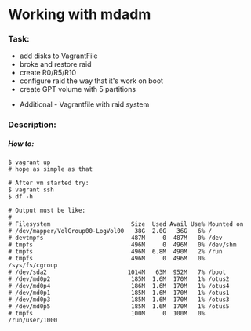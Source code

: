# Working with mdadm

### Task:
- add disks to VagrantFile
- broke and restore raid
- create R0/R5/R10
- configure raid the way that it's work on boot
- create GPT volume with 5 partitions

* Additional - Vagrantfile with raid system

### Description:

##### How to:

```
$ vagrant up
# hope as simple as that

# After vm started try:
$ vagrant ssh
$ df -h

# Output must be like:
#
# Filesystem                       Size  Used Avail Use% Mounted on
# /dev/mapper/VolGroup00-LogVol00   38G  2.0G   36G   6% /
# devtmpfs                         487M     0  487M   0% /dev
# tmpfs                            496M     0  496M   0% /dev/shm
# tmpfs                            496M  6.8M  490M   2% /run
# tmpfs                            496M     0  496M   0% /sys/fs/cgroup
# /dev/sda2                       1014M   63M  952M   7% /boot
# /dev/md0p2                       185M  1.6M  170M   1% /otus2
# /dev/md0p4                       186M  1.6M  170M   1% /otus4
# /dev/md0p1                       185M  1.6M  170M   1% /otus1
# /dev/md0p3                       185M  1.6M  170M   1% /otus3
# /dev/md0p5                       185M  1.6M  170M   1% /otus5
# tmpfs                            100M     0  100M   0% /run/user/1000

```